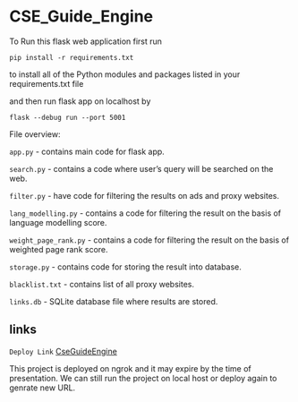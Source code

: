 
# CSE_Guide_Engine

To Run this flask web application first run

```
pip install -r requirements.txt 
```
to install all of the Python modules and packages listed in your requirements.txt file

and then run flask app on localhost by 

```
flask --debug run --port 5001
```


File overview:

`app.py` - contains main code for flask app.

`search.py` - contains a code where user’s query will be searched on the web.

`filter.py` - have code for filtering the results on ads and proxy websites.

`lang_modelling.py` - contains a code for filtering the result on the basis of language modelling score.

`weight_page_rank.py` -  contains a code for filtering the result on the basis of weighted page rank score. 

`storage.py` - contains code for storing the result into database.

`blacklist.txt` - contains list of all proxy websites.

`links.db` -  SQLite database file where results are stored.
## links 
`Deploy Link` [CseGuideEngine](https://8642-103-25-231-102.ngrok-free.app/)

This project is deployed on ngrok and it may expire by the time of presentation. We can still run the project on local host or deploy again to genrate new URL.
